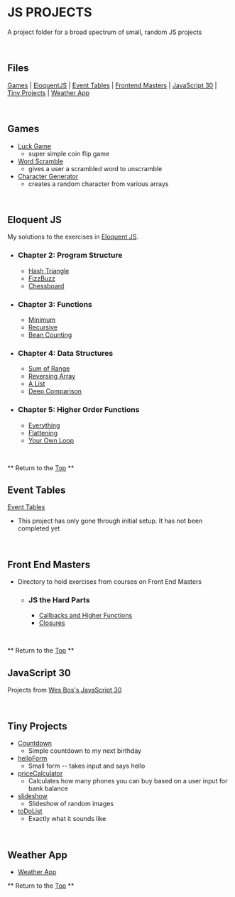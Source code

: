 # JS PROJECTS
[p]: #project


A project folder for a broad spectrum of small, random JS projects

<br> 

## Files
[f]: #files

[Games][g]  |  [EloquentJS][e]  |  [Event Tables][et]  |  [Frontend Masters][fem]  | [JavaScript 30][j]  | [Tiny Projects][tp]  |  [Weather App][w]

<br> 

## Games
[g]: #games

* [Luck Game](/games/luckGame)
    * super simple coin flip game
* [Word Scramble](/games/wordScramble)
    * gives a user a scrambled word to unscramble
* [Character Generator](/games/characterGenerator)
    * creates a random character from various arrays

<br>  
    
## Eloquent JS
[e]: #eloquent-js

My solutions to the exercises in [Eloquent JS](https://eloquentjavascript.net/).

  * ### Chapter 2: Program Structure
      
    - [Hash Triangle](/eloquentJS/chapter2/hashTriangle.js)
    - [FizzBuzz](/eloquentJS/chapter2/fizzBuzz.js)
    - [Chessboard](/eloquentJS/chapter2/chessboard.js)

  * ### Chapter 3: Functions
  
    - [Minimum](/eloquentJS/chapter3/minimum.js)
    - [Recursive](/eloquentJS/chapter3/recursion.js)
    - [Bean Counting](/eloquentJS/chapter3/beanCounting.js)

  * ### Chapter 4: Data Structures
  
    - [Sum of Range](/eloquentJS/chapter4/sumOfRange.js)
    - [Reversing Array](/eloquentJS/chapter4/reversingArray.js)
    - [A List](/eloquentJS/chapter4/aList.js)
    - [Deep Comparison](/eloquentJS/chapter4/deepComparison.js)
    
  * ### Chapter 5: Higher Order Functions
    
      - [Everything](/eloquentJS/chapter5/everything.js)
      - [Flattening](/eloquentJS/chapter5/flattening.js)
      - [Your Own Loop](/eloquentJS/chapter5/yourOwnLoop.js)
 
<br> 

** Return to the [Top][p] **
  
## Event Tables
[et]: #event-tables

[Event Tables](/eventTables) 
- This project has only gone through initial setup. It has not been completed yet

<br> 

## Front End Masters
[fem]: #front-end-masters

- Directory to hold exercises from courses on Front End Masters

  * ### JS the Hard Parts
  
    - [Callbacks and Higher Functions](/frontendMasters/jsTheHardParts/callbacksAndHigherFunctions)
    - [Closures](frontendMasters/jsTheHardParts/closures)
 
<br>

** Return to the [Top][p] **  
  
## JavaScript 30 
[j]: #javascript-30

Projects from [Wes Bos's JavaScript 30](https://javascript30.com/)

<br> 

## Tiny Projects
[tp]: #tiny-projects

  * [Countdown](/tinyProjects/countdown)
    - Simple countdown to my next birthday
  * [helloForm](/tinyProjects/helloForm)
    - Small form -- takes input and says hello
  * [priceCalculator](/tinyProjects/priceCalculator)
    - Calculates how many phones you can buy based on a user input for bank balance
  * [slideshow](/tinyProjects/slideshow)
    - Slideshow of random images
  * [toDoList](/tinyProjects/toDoList)
    - Exactly what it sounds like

<br> 

## Weather App
[w]: #weather-app

  * [Weather App](/weatherApp)


** Return to the [Top][p] **